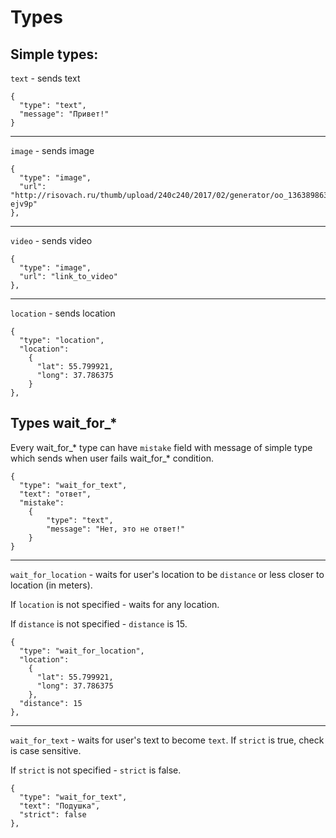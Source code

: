 Types
=====

Simple types:
----------------
`text` - sends text
```
{
  "type": "text",
  "message": "Привет!"
}
```

---

`image` - sends image
```
{
  "type": "image",
  "url": "http://risovach.ru/thumb/upload/240c240/2017/02/generator/oo_136389863_orig_.jpg?ejv9p"
},
```

---

`video` - sends video
```
{
  "type": "image",
  "url": "link_to_video"
},
```

---

`location` - sends location
```
{
  "type": "location",
  "location":
    {
      "lat": 55.799921,
      "long": 37.786375
    }
},
```

Types wait\_for\_\*
----------------
Every wait\_for\_\* type can have `mistake` field with message of simple type which sends when user fails wait\_for\_\* condition.
```
{
  "type": "wait_for_text",
  "text": "ответ",
  "mistake":
    {
        "type": "text",
        "message": "Нет, это не ответ!"
    }
}
```
---

`wait_for_location` - waits for user's location to be `distance` or less closer to location (in meters).

If `location` is not specified - waits for any location.

If `distance` is not specified - `distance` is 15.
```
{
  "type": "wait_for_location",
  "location":
    {
      "lat": 55.799921,
      "long": 37.786375
    },
  "distance": 15
},
```
---

`wait_for_text` - waits for user's text to become `text`. If `strict` is true, check is case sensitive.

If `strict` is not specified - `strict` is false.
```
{
  "type": "wait_for_text",
  "text": "Подушка",
  "strict": false
},
```
